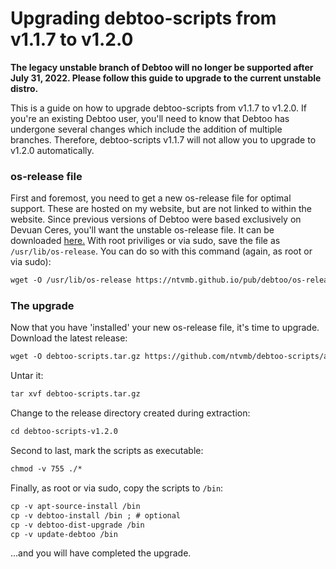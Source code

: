 # Upgrading debtoo-scripts from v1.1.7 to v1.2.0
**The legacy unstable branch of Debtoo will no longer be supported after July 31, 2022. Please follow this guide to upgrade to the current unstable distro.**

This is a guide on how to upgrade debtoo-scripts from v1.1.7 to v1.2.0. If you're an existing Debtoo user, you'll need to know that Debtoo has undergone several changes which include the addition of multiple branches. Therefore, debtoo-scripts v1.1.7 will not allow you to upgrade to v1.2.0 automatically.
### os-release file
First and foremost, you need to get a new os-release file for optimal support. These are hosted on my website, but are not linked to within the website.
Since previous versions of Debtoo were based exclusively on Devuan Ceres, you'll want the unstable os-release file. It can be downloaded [here.](https://ntvmb.github.io/pub/debtoo/os-release_unstable)
With root priviliges or via sudo, save the file as `/usr/lib/os-release`. You can do so with this command (again, as root or via sudo):
```tex
wget -O /usr/lib/os-release https://ntvmb.github.io/pub/debtoo/os-release_unstable
```
### The upgrade
Now that you have 'installed' your new os-release file, it's time to upgrade.
Download the latest release:
```tex
wget -O debtoo-scripts.tar.gz https://github.com/ntvmb/debtoo-scripts/archive/refs/tags/v1.2.0.tar.gz
```
Untar it:
```tex
tar xvf debtoo-scripts.tar.gz
```
Change to the release directory created during extraction:
```tex
cd debtoo-scripts-v1.2.0
```
Second to last, mark the scripts as executable:
```tex
chmod -v 755 ./*
```
Finally, as root or via sudo, copy the scripts to `/bin`:
```tex
cp -v apt-source-install /bin
cp -v debtoo-install /bin ; # optional
cp -v debtoo-dist-upgrade /bin
cp -v update-debtoo /bin
```
...and you will have completed the upgrade.
